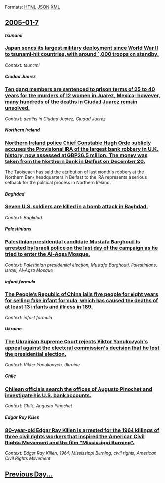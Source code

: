 
Formats: [HTML](2005/01/7/index.html)  [JSON](2005/01/7/index.json)  [XML](2005/01/7/index.xml)  

## [2005-01-7](/news/2005/01/7/index.md)

##### tsunami
### [ Japan sends its largest military deployment since World War II to tsunami-hit countries, with around 1,000 troops on standby. ](/news/2005/01/7/japan-sends-its-largest-military-deployment-since-world-war-ii-to-tsunami-hit-countries-with-around-1-000-troops-on-standby.md)
_Context: tsunami_

##### Ciudad Juarez
### [ Ten gang members are sentenced to prison terms of 25 to 40 years for the murders of 12 women in Juarez, Mexico; however, many hundreds of the deaths in Ciudad Juarez remain unsolved. ](/news/2005/01/7/ten-gang-members-are-sentenced-to-prison-terms-of-25-to-40-years-for-the-murders-of-12-women-in-jua-rez-mexico-however-many-hundreds-of.md)
_Context: deaths in Ciudad Juarez, Ciudad Juarez_

##### Northern Ireland
### [ Northern Ireland police Chief Constable Hugh Orde publicly accuses the Provisional IRA of the largest bank robbery in U.K. history, now assessed at GBP26.5 million. The money was taken from the Northern Bank in Belfast on December 20. ](/news/2005/01/7/northern-ireland-police-chief-constable-hugh-orde-publicly-accuses-the-provisional-ira-of-the-largest-bank-robbery-in-u-k-history-now-ass.md)
The Taoiseach has said the attribution of last month&#39;s robbery at the Northern Bank headquarters in Belfast to the IRA represents a serious setback for the political process in Northern Ireland.

##### Baghdad
### [ Seven U.S. soldiers are killed in a bomb attack in Baghdad. ](/news/2005/01/7/seven-u-s-soldiers-are-killed-in-a-bomb-attack-in-baghdad.md)
_Context: Baghdad_

##### Palestinians
### [ Palestinian presidential candidate Mustafa Barghouti is arrested by Israeli police on the last day of the campaign as he tried to enter the Al-Aqsa Mosque. ](/news/2005/01/7/palestinian-presidential-candidate-mustafa-barghouti-is-arrested-by-israeli-police-on-the-last-day-of-the-campaign-as-he-tried-to-enter-the.md)
_Context: Palestinian presidential election, Mustafa Barghouti, Palestinians, Israel, Al-Aqsa Mosque_

##### infant formula
### [ The People's Republic of China jails five people for eight years for selling fake infant formula, which has caused the deaths of at least 13 infants and illness in 189. ](/news/2005/01/7/the-people-s-republic-of-china-jails-five-people-for-eight-years-for-selling-fake-infant-formula-which-has-caused-the-deaths-of-at-least-1.md)
_Context: infant formula_

##### Ukraine
### [ The Ukrainian Supreme Court rejects Viktor Yanukovych's appeal against the electoral commission's decision that he lost the presidential election. ](/news/2005/01/7/the-ukrainian-supreme-court-rejects-viktor-yanukovych-s-appeal-against-the-electoral-commission-s-decision-that-he-lost-the-presidential-el.md)
_Context: Viktor Yanukovych, Ukraine_

##### Chile
### [ Chilean officials search the offices of Augusto Pinochet and investigate his U.S. bank accounts. ](/news/2005/01/7/chilean-officials-search-the-offices-of-augusto-pinochet-and-investigate-his-u-s-bank-accounts.md)
_Context: Chile, Augusto Pinochet_

##### Edgar Ray Killen
### [ 80-year-old Edgar Ray Killen is arrested for the 1964 killings of three civil rights workers that inspired the American Civil Rights Movement and the film "Mississippi Burning". ](/news/2005/01/7/80-year-old-edgar-ray-killen-is-arrested-for-the-1964-killings-of-three-civil-rights-workers-that-inspired-the-american-civil-rights-moveme.md)
_Context: Edgar Ray Killen, 1964, Mississippi Burning, civil rights, American Civil Rights Movement_

## [Previous Day...](/news/2005/01/6/index.md)

